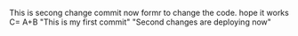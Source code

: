 This is secong change commit now formr to change the code. hope it works
C= A+B
"This is my first commit"
"Second changes are deploying now"
